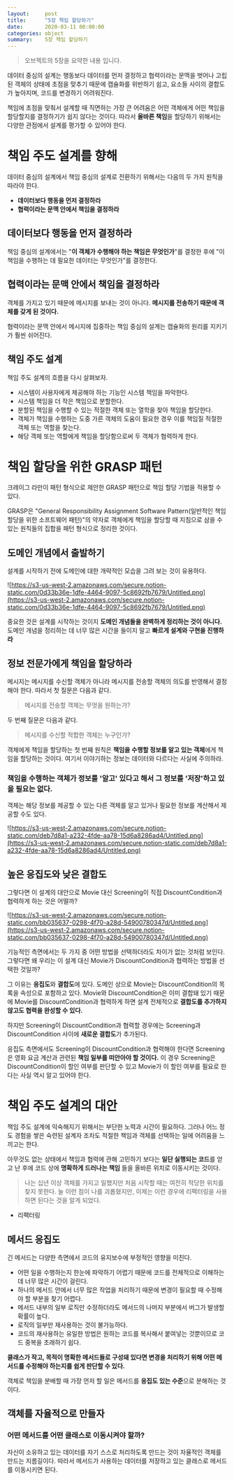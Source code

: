 ```yaml
---
layout:     post
title:      "5장 책임 할당하기"
date:       2020-03-11 00:00:00
categories: object
summary:    5장 책임 할당하기
---
```


> 오브젝트의 5장을 요약한 내용 입니다.

데이터 중심의 설계는 행동보다 데이터를 먼저 결정하고 협력이라는 문맥을 벗어나 고립된 객체의 상태에 초점을 맞추기 때문에 캡슐화를 위반하기 쉽고, 요소들 사이의 결합도가 높아지며, 코드를 변경하기 어려워진다. 

책임에 초점을 맞춰서 설계할 때 직면하는 가장 큰 어려움은 어떤 객체에게 어떤 책임을 할당할지를 결정하기가 쉽지 않다는 것이다. 따라서 **올바른 책임**을 할당하기 위해서는 다양한 관점에서 설계를 평가할 수 있어야 한다. 

# 책임 주도 설계를 향해

데이터 중심의 설계에서 책임 중심의 설계로 전환하기 위해서는 다음의 두 가지 원칙을 따라야 한다. 

- **데이터보다 행동을 먼저 결정하라**
- **협력이라는 문맥 안에서 책임을 결정하라**

## 데이터보다 행동을 먼저 결정하라

책임 중심의 설계에서는 "**이 객체가 수행해야 하는 책임은 무엇인가**"를 결정한 후에 "이 책임을 수행하는 데 필요한 데이터는 무엇인가"를 결정한다. 

## 협력이라는 문맥 안에서 책임을 결정하라

객체를 가지고 있기 때문에 메시지를 보내는 것이 아니다. **메시지를 전송하기 때문에 객체를 갖게 된 것이다.** 

협력이라는 문맥 안에서 메시지에 집중하는 책임 중심의 설계는 캡슐화의 원리를 지키기가 훨씬 쉬어진다. 

## 책임 주도 설계

책임 주도 설계의 흐름을 다시 살펴보자. 

- 시스템이 사용자에게 제공해야 하는 기능인 시스템 책임을 파악한다.
- 시스템 책임을 더 작은 책임으로 분할한다.
- 분할된 책임을 수행할 수 있는 적절한 객체 또는 열학을 찾아 책임을 할당한다.
- 객체가 책임을 수행하는 도중 가른 객체의 도움이 필요한 경우 이를 책임질 적절한 객체 또는 역할을 찾는다.
- 해당 객체 또는 역할에게 책임을 할당함으로써 두 객체가 협력하게 한다.

# 책임 할당을 위한 GRASP 패턴

크레이그 라만이 패턴 형식으로 제안한 GRASP 패턴으로 책임 할당 기법을 적용할 수 있다. 

GRASP은 "General Responsibility Assignment Software Pattern(일반적인 책임 할당을 위한 소프트웨어 패턴)"의 약자로 객체에게 책임을 할당할 때 지침으로 삼을 수 있는 원칙들의 집합을 패턴 형식으로 정리한 것이다. 

## 도메인 개념에서 출발하기

설계를 시작하기 전에 도메인에 대한 개략적인 모습을 그려 보는 것이 유용하다.

![https://s3-us-west-2.amazonaws.com/secure.notion-static.com/0d33b36e-1dfe-4464-9097-5c8692fb7679/Untitled.png](https://s3-us-west-2.amazonaws.com/secure.notion-static.com/0d33b36e-1dfe-4464-9097-5c8692fb7679/Untitled.png)

중요한 것은 설계를 시작하는 것이지 **도메인 개념들을 완벽하게 정리하는 것이 아니다.** 도메인 개념을 정리하는 데 너무 많은 시간을 들이지 말고 **빠르게 설계와 구현을 진행하라**

## 정보 전문가에게 책임을 할당하라

메시지는 메시지를 수신할 객체가 아니라 메시지를 전송할 객체의 의도를 반영해서 결정해야 한다. 따라서 첫 질문은 다음과 같다. 

> 메시지를 전송할 객체는 무엇을 원하는가?

두 번째 질문은 다음과 같다. 

> 메시지를 수신할 적합한 객체는 누구인가?

객체에게 책임을 할당하는 첫 번째 원칙은 **책임을 수행할 정보를 알고 있는 객체**에게 책임을 할당하는 것이다. 여기서 이야기하는 정보는 데이터와 다르다는 사실에 주의하라. 

### 책임을 수행하는 객체가 정보를 '알고' 있다고 해서 그 정보를 '저장'하고 있을 필요는 없다.

객체는 해당 정보를 제공할 수 있는 다른 객체를 알고 있거나 필요한 정보를 계산해서 제공할 수도 있다. 

![https://s3-us-west-2.amazonaws.com/secure.notion-static.com/deb7d8a1-a232-4fde-aa78-15d6a8286ad4/Untitled.png](https://s3-us-west-2.amazonaws.com/secure.notion-static.com/deb7d8a1-a232-4fde-aa78-15d6a8286ad4/Untitled.png)

## 높은 응집도와 낮은 결합도

그렇다면 이 설계의 대안으로 Movie 대신 Screening이 직접 DiscountCondition과 협력하게 하는 것은 어떨까?

![https://s3-us-west-2.amazonaws.com/secure.notion-static.com/bb035637-0298-4f70-a28d-54900780347d/Untitled.png](https://s3-us-west-2.amazonaws.com/secure.notion-static.com/bb035637-0298-4f70-a28d-54900780347d/Untitled.png)

기능적인 측면에서는 두 가지 중 어떤 방법을 선택하더라도 차이가 없는 것처럼 보인다. 그렇다면 왜 우리는 이 설계 대신 Movie가 DiscountCondition과 협력하는 방법을 선택한 것일까?

그 이유는 **응집도**와 **결합도**에 있다. 도메인 상으로 Movie는 DiscountCondition의 목록을 속성으로 포함하고 있다. Movie와 DiscountCondition은 이미 결합돼 있기 때문에 Movie를 DiscountCondition과 협력하게 하면 설계 전체적으로 **결합도를 추가하지 않고도 협력을 완성할 수 있다.** 

하지만 Screening이 DiscountCondition과 협력할 경우에는 Screening과 DiscountCondition 사이에 **새로운 결합도**가 추가된다. 

응집도 측면에서도 Screening이 DiscountCondition과 협력해야 한다면 Screening은 영화 요금 계산과 관련된 **책임 일부를 떠안아야 할 것이다.** 이 경우 Screening은 DiscountCondition이 할인 여부를 판단할 수 있고 Movie가 이 할인 여부를 필요로 한다는 사실 역시 알고 있어야 한다. 

# 책임 주도 설계의 대안

책임 주도 설계에 익숙해지기 위해서는 부단한 노력과 시간이 필요하다. 그러나 어느 정도 경험을 쌓은 숙련된 설계자 조차도 적절한 책임과 객체를 선택하는 일에 어려움을 느끼고는 한다. 

아무것도 없는 상태에서 책임과 협력에 관해 고민하기 보다는 **일단 실행되는 코드**를 얻고 난 후에 코드 상에 **명확하게 드러나는 책임** 들을 올바른 위치로 이동시키는 것이다. 

> 나는 십년 이상 객체를 가지고 일했지만 처음 시작할 때는 여전히 적당한 위치를 찾지 못한다. 늘 이런 점이 나를 괴롭혔지만, 이제는 이런 경우에 리팩터링을 사용하면 된다는 것을 알게 되었다.  
- 리팩터링

## 메서드 응집도

긴 메서드는 다양한 측면에서 코드의 유지보수에 부정적인 영향을 미친다. 

- 어떤 일을 수행하는지 한눈에 파악하기 어렵기 때문에 코드를 전체적으로 이해하는 데 너무 많은 시간이 걸린다.
- 하나의 메서드 안에서 너무 많은 작업을 처리하기 때문에 변경이 필요할 때 수정해야 할 부분을 찾기 어렵다.
- 메서드 내부의 일부 로직만 수정하더라도 메서드의 나머지 부분에서 버그가 발생할 확률이 높다.
- 로직의 일부만 재사용하는 것이 불가능하다.
- 코드의 재사용하는 유일한 방법은 원하는 코드를 복사해서 붙여넣는 것뿐이므로 코드 중복을 초래하기 쉽다.

**클래스가 작고, 목적이 명확한 메서드들로 구성돼 있다면 변경을 처리하기 위해 어떤 메서드를 수정해야 하는지를 쉽게 판단할 수 있다.** 

객체로 책임을 분배할 때 가장 먼저 할 일은 메서드를 **응집도 있는 수준**으로 분해하는 것이다. 

## 객체를 자율적으로 만들자

### 어떤 메서드를 어떤 클래스로 이동시켜야 할까?

자신이 소유하고 있는 데이터를 자기 스스로 처리하도록 만드는 것이 자율적인 객체를 만드는 지름길이다. 따라서 메서드가 사용하는 데이터를 저장하고 있는 클래스로 메서드를 이동시키면 된다.